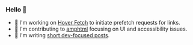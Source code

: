 ### Hello 👋
- 🔨 I'm working on [Hover Fetch](https://github.com/nickFalcone/hover-fetch) to initiate prefetch requests for links. 
- 🚧 I'm contributing to [amphtml](https://github.com/ampproject/amphtml/pulls/nickFalcone) focusing on UI and accessibility issues. 
- 📝 I'm writing [short dev-focused posts](https://www.nickfalcone.com/).
